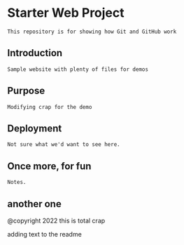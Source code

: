 # Starter Web Project

	This repository is for showing how Git and GitHub work

## Introduction

	Sample website with plenty of files for demos

## Purpose
	Modifying crap for the demo

## Deployment
	Not sure what we'd want to see here. 
	
## Once more, for fun
	Notes. 

## another one
@copyright 2022 this is total crap

adding text to the readme